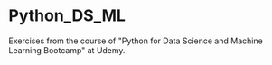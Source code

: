 # Python_DS_ML
Exercises from the course of "Python for Data Science and Machine Learning Bootcamp" at Udemy. 
